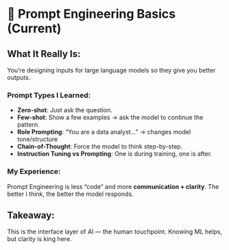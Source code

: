 # 🧠 Prompt Engineering Basics (Current)

## What It Really Is:
You’re designing inputs for large language models so they give you better outputs.

### Prompt Types I Learned:
- **Zero-shot**: Just ask the question.
- **Few-shot**: Show a few examples → ask the model to continue the pattern.
- **Role Prompting**: “You are a data analyst…” → changes model tone/structure
- **Chain-of-Thought**: Force the model to think step-by-step.
- **Instruction Tuning vs Prompting**: One is during training, one is after.

### My Experience:
Prompt Engineering is less “code” and more **communication + clarity**.
The better I think, the better the model responds.

## Takeaway:
This is the interface layer of AI — the human touchpoint. Knowing ML helps, but clarity is king here.